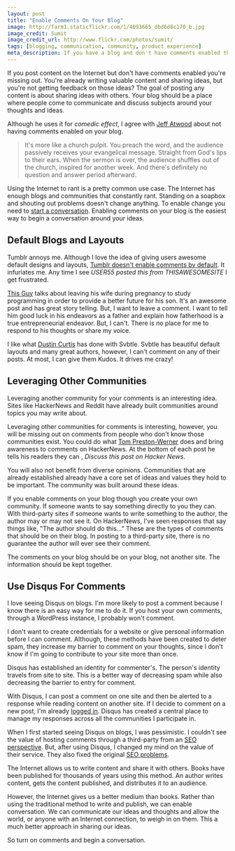 ```yaml
---
layout: post
title: "Enable Comments On Your Blog"
image: http://farm1.staticflickr.com/1/4093665_dbd6d8c170_b.jpg
image_credit: Sumit
image_credit_url: http://www.flickr.com/photos/sumit/
tags: [blogging, communication, community, product experience]
meta_description: If you have a blog and don't have comments enabled then you don't have a blog. You have a soapbox.
---
```


If you post content on the Internet but don't have comments enabled you're missing out. You're already writing valuable content and sharing ideas, but you're not getting feedback on those ideas? The goal of posting any content is about sharing ideas with others. Your blog should be a place where people come to communicate and discuss subjects around your thoughts and ideas.

Although he uses it for _comedic effect_, I agree with [Jeff Atwood][2] about not having comments enabled on your blog.

> It's more like a church pulpit. You preach the word, and the audience passively receives your evangelical message. Straight from God's lips to their ears. When the sermon is over, the audience shuffles out of the church, inspired for another week. And there's definitely no question and answer period afterward.

Using the Internet to rant is a pretty common use case. The Internet has enough blogs and communities that constantly rant. Standing on a soapbox and shouting out problems doesn't change anything. To enable change you need to [start a conversation][3]. Enabling comments on your blog is the easiest way to begin a conversation around your ideas.

## Default Blogs and Layouts

Tumblr annoys me. Although I love the idea of giving users awesome default designs and layouts, [Tumblr doesn't enable comments by default][4]. It infuriates me. Any time I see _USER55 posted this from THISAWESOMESITE_ I get frustrated.

[This Guy][1] talks about leaving his wife during pregnancy to study programming in order to provide a better future for his son. It's an awesome post and has great story telling. But, I want to leave a comment. I want to tell him good luck in his endeavors as a father and explain how fatherhood is a true entrepreneurial endeavor. But, I can't. There is no place for me to respond to his thoughts or share my voice.

I like what [Dustin Curtis][5] has done with Svbtle. Svbtle has beautiful default layouts and many great authors, however, I can't comment on any of their posts. At most, I can give them Kudos. It drives me crazy!

## Leveraging Other Communities

Leveraging another community for your comments is an interesting idea. Sites like HackerNews and Reddit have already built communities around topics you may write about.

Leveraging other communities for comments is interesting, however, you will be missing out on comments from people who don't know those communities exist. You could do what [Tom Preston-Werner][6] does and bring awareness to comments on HackerNews. At the bottom of each post he tells his readers they can , _Discuss this post on Hacker News_.

You will also not benefit from diverse opinions. Communities that are already established already have a core set of ideas and values they hold to be important. The community was built around these ideas.

If you enable comments on your blog though you create your own community. If someone wants to say something directly to you they can. With third-party sites if someone wants to write something to the author, the author may or may not see it. On HackerNews, I've seen responses that say things like, "The author should do this..." These are the types of comments that should be on their blog. In posting to a third-party site, there is no guarantee the author will ever see their comment.

The comments on your blog should be on your blog, not another site. The information should be kept together.

## Use Disqus For Comments

I love seeing Disqus on blogs. I'm more likely to post a comment because I know there is an easy way for me to do it. If you host your own comments, through a WordPress instance, I probably won't comment. 

I don't want to create credentials for a website or give personal information before I can comment. Although, these methods have been created to deter spam, they increase my barrier to comment on your thoughts, since I don't know if I'm going to contribute to your site more than once.

Disqus has established an identity for commenter's. The person's identity travels from site to site. This is a better way of decreasing spam while also decreasing the barrier to entry for comment.

With Disqus, I can post a comment on one site and then be alerted to a response while reading content on another site. If I decide to comment on a new post, I'm already [logged in][7]. Disqus has created a central place to manage my responses across all the communities I participate in.

When I first started seeing Disqus on blogs, I was pessimistic. I couldn't see the value of hosting comments through a third-party from an [SEO perspective][9]. But, after using Disqus, I changed my mind on the value of their service. They also fixed the original [SEO problems][8].

The Internet allows us to write content and share it with others. Books have been published for thousands of years using this method. An author writes content, gets the content published, and distributes it to an audience. 

However, the Internet gives us a better medium than books. Rather than using the traditional method to write and publish, we can enable conversation. We can communicate our ideas and thoughts and allow the world, or anyone with an Internet connection, to weigh in on them. This a much better approach in sharing our ideas. 

So turn on comments and begin a conversation.

[1]: http://krisallenfields.tumblr.com/post/37597373847/trifecta-blocks-challenge
[2]: http://www.codinghorror.com/blog/2006/04/a-blog-without-comments-is-not-a-blog.html
[3]: http://www.entrepreneur.com/article/223993
[4]: http://www.tumblr.com/help
[5]: http://dcurt.is/
[6]: http://tom.preston-werner.com/
[7]: /2009/09/understanding-http-cookies/ "Understanding Cookies"
[8]: http://blog.disqus.com/post/22325598158/try-out-disqus-2012
[9]: /2012/10/seo-layout-and-site-tips/
